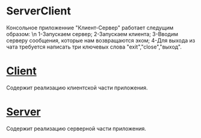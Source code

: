 # ServerClient
Консольное приложенние "Клиент-Сервер" работает следущим образом: \n
1-Запускаем сервер;
2-Запускаем клиента;
3-Вводим серверу сообщения, которые нам возвращаются эхом;
4-Для выхода из чата требуется написать три ключевых слова "exit","close","выход".
# <a href="https://github.com/deznod/ServerClient/blob/master/src/ru/dve/serverclient/Client.java">Client</a>
Содержит реализацию клиентской части приложения.
# <a href="https://github.com/deznod/ServerClient/blob/master/src/ru/dve/serverclient/Server.java">Server</a>
Содержит реализацию серверной части приложения.
